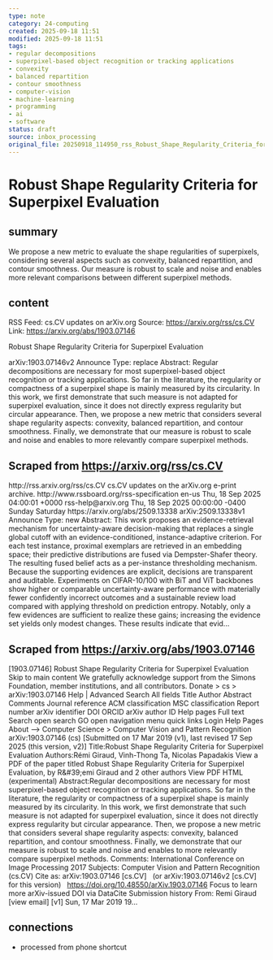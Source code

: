 ```yaml
---
type: note
category: 24-computing
created: 2025-09-18 11:51
modified: 2025-09-18 11:51
tags:
- regular decompositions
- superpixel-based object recognition or tracking applications
- convexity
- balanced repartition
- contour smoothness
- computer-vision
- machine-learning
- programming
- ai
- software
status: draft
source: inbox_processing
original_file: 20250918_114950_rss_Robust_Shape_Regularity_Criteria_for_Superpixel_Ev.txt
---
```



# Robust Shape Regularity Criteria for Superpixel Evaluation

## summary
We propose a new metric to evaluate the shape regularities of superpixels, considering several aspects such as convexity, balanced repartition, and contour smoothness. Our measure is robust to scale and noise and enables more relevant comparisons between different superpixel methods.

## content
RSS Feed: cs.CV updates on arXiv.org
Source: https://arxiv.org/rss/cs.CV
Link: https://arxiv.org/abs/1903.07146

Robust Shape Regularity Criteria for Superpixel Evaluation

arXiv:1903.07146v2 Announce Type: replace Abstract: Regular decompositions are necessary for most superpixel-based object recognition or tracking applications. So far in the literature, the regularity or compactness of a superpixel shape is mainly measured by its circularity. In this work, we first demonstrate that such measure is not adapted for superpixel evaluation, since it does not directly express regularity but circular appearance. Then, we propose a new metric that considers several shape regularity aspects: convexity, balanced repartition, and contour smoothness. Finally, we demonstrate that our measure is robust to scale and noise and enables to more relevantly compare superpixel methods.

## Scraped from https://arxiv.org/rss/cs.CV
<?xml version='1.0' encoding='UTF-8'?>
<rss xmlns:arxiv="http://arxiv.org/schemas/atom" xmlns:dc="http://purl.org/dc/elements/1.1/" xmlns:atom="http://www.w3.org/2005/Atom" xmlns:content="http://purl.org/rss/1.0/modules/content/" version="2.0">
  <channel>
    <title>cs.CV updates on arXiv.org</title>
    <link>http://rss.arxiv.org/rss/cs.CV</link>
    <description>cs.CV updates on the arXiv.org e-print archive.</description>
    <atom:link href="http://rss.arxiv.org/rss/cs.CV" rel="self" type="application/rss+xml"/>
    <docs>http://www.rssboard.org/rss-specification</docs>
    <language>en-us</language>
    <lastBuildDate>Thu, 18 Sep 2025 04:00:01 +0000</lastBuildDate>
    <managingEditor>rss-help@arxiv.org</managingEditor>
    <pubDate>Thu, 18 Sep 2025 00:00:00 -0400</pubDate>
    <skipDays>
      <day>Sunday</day>
      <day>Saturday</day>
    </skipDays>
    <item>
      <title>Proximity-Based Evidence Retrieval for Uncertainty-Aware Neural Networks</title>
      <link>https://arxiv.org/abs/2509.13338</link>
      <description>arXiv:2509.13338v1 Announce Type: new 
Abstract: This work proposes an evidence-retrieval mechanism for uncertainty-aware decision-making that replaces a single global cutoff with an evidence-conditioned, instance-adaptive criterion. For each test instance, proximal exemplars are retrieved in an embedding space; their predictive distributions are fused via Dempster-Shafer theory. The resulting fused belief acts as a per-instance thresholding mechanism. Because the supporting evidences are explicit, decisions are transparent and auditable. Experiments on CIFAR-10/100 with BiT and ViT backbones show higher or comparable uncertainty-aware performance with materially fewer confidently incorrect outcomes and a sustainable review load compared with applying threshold on prediction entropy. Notably, only a few evidences are sufficient to realize these gains; increasing the evidence set yields only modest changes. These results indicate that evid...


## Scraped from https://arxiv.org/abs/1903.07146
[1903.07146] Robust Shape Regularity Criteria for Superpixel Evaluation Skip to main content We gratefully acknowledge support from the Simons Foundation, member institutions, and all contributors. Donate &gt; cs &gt; arXiv:1903.07146 Help | Advanced Search All fields Title Author Abstract Comments Journal reference ACM classification MSC classification Report number arXiv identifier DOI ORCID arXiv author ID Help pages Full text Search open search GO open navigation menu quick links Login Help Pages About --> Computer Science > Computer Vision and Pattern Recognition arXiv:1903.07146 (cs) [Submitted on 17 Mar 2019 (v1), last revised 17 Sep 2025 (this version, v2)] Title:Robust Shape Regularity Criteria for Superpixel Evaluation Authors:Rémi Giraud, Vinh-Thong Ta, Nicolas Papadakis View a PDF of the paper titled Robust Shape Regularity Criteria for Superpixel Evaluation, by R\&#39;emi Giraud and 2 other authors View PDF HTML (experimental) Abstract:Regular decompositions are necessary for most superpixel-based object recognition or tracking applications. So far in the literature, the regularity or compactness of a superpixel shape is mainly measured by its circularity. In this work, we first demonstrate that such measure is not adapted for superpixel evaluation, since it does not directly express regularity but circular appearance. Then, we propose a new metric that considers several shape regularity aspects: convexity, balanced repartition, and contour smoothness. Finally, we demonstrate that our measure is robust to scale and noise and enables to more relevantly compare superpixel methods. Comments: International Conference on Image Processing 2017 Subjects: Computer Vision and Pattern Recognition (cs.CV) Cite as: arXiv:1903.07146 [cs.CV] &nbsp; (or arXiv:1903.07146v2 [cs.CV] for this version) &nbsp; https://doi.org/10.48550/arXiv.1903.07146 Focus to learn more arXiv-issued DOI via DataCite Submission history From: Remi Giraud [view email] [v1] Sun, 17 Mar 2019 19...


## connections
- processed from phone shortcut

